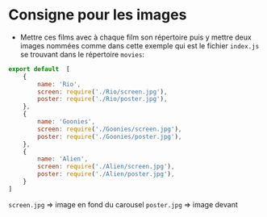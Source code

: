 # Consigne pour les images

* Mettre ces films avec à chaque film son répertoire puis y mettre deux images nommées comme dans cette exemple qui est le fichier `index.js` se trouvant dans le répertoire `movies`:
```js
export default  [
    {
        name: 'Rio',
        screen: require('./Rio/screen.jpg'),
        poster: require('./Rio/poster.jpg'),
    },
    {
        name: 'Goonies',
        screen: require('./Goonies/screen.jpg'),
        poster: require('./Goonies/poster.jpg'),
    },
    {
        name: 'Alien',
        screen: require('./Alien/screen.jpg'),
        poster: require('./Alien/poster.jpg'),
    }
]
```
`screen.jpg` => image en fond du carousel
`poster.jpg` => image devant
